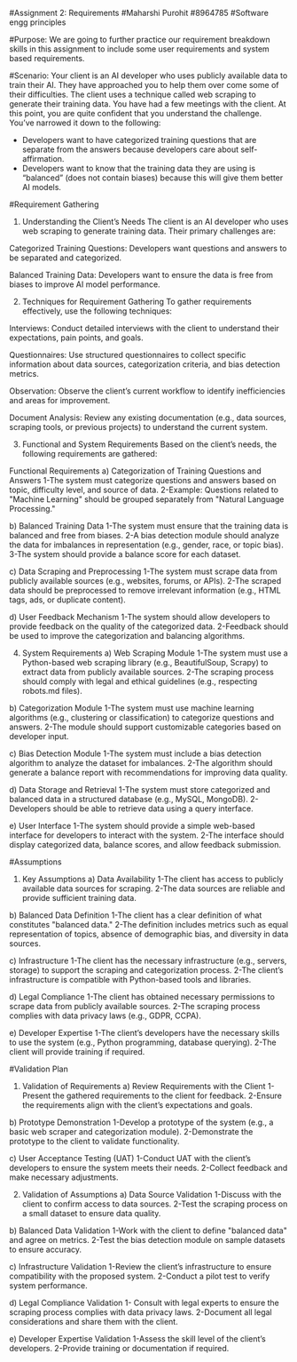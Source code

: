 #Assignment 2: Requirements 
#Maharshi Purohit 
#8964785 
#Software engg principles

#Purpose:
We are going to further practice our requirement breakdown skills in this assignment to
include some user requirements and system based requirements.

#Scenario:
Your client is an AI developer who uses publicly available data to train their AI. They have
approached you to help them over come some of their difficulties.
The client uses a technique called web scraping to generate their training data.
You have had a few meetings with the client. At this point, you are quite confident that you
understand the challenge.
You’ve narrowed it down to the following:
- Developers want to have categorized training questions that are separate from the
answers because developers care about self-affirmation.
- Developers want to know that the training data they are using is “balanced” (does
not contain biases) because this will give them better AI models.

#Requirement Gathering
1. Understanding the Client’s Needs
The client is an AI developer who uses web scraping to generate training data. Their primary challenges are:

Categorized Training Questions: Developers want questions and answers to be separated and categorized.

Balanced Training Data: Developers want to ensure the data is free from biases to improve AI model performance.

2. Techniques for Requirement Gathering
To gather requirements effectively, use the following techniques:

Interviews: Conduct detailed interviews with the client to understand their expectations, pain points, and goals.

Questionnaires: Use structured questionnaires to collect specific information about data sources, categorization criteria, and bias detection metrics.

Observation: Observe the client’s current workflow to identify inefficiencies and areas for improvement.

Document Analysis: Review any existing documentation (e.g., data sources, scraping tools, or previous projects) to understand the current system.

3. Functional and System Requirements
Based on the client’s needs, the following requirements are gathered:

Functional Requirements
a) Categorization of Training Questions and Answers
1-The system must categorize questions and answers based on topic, difficulty level, and source of data.
2-Example: Questions related to "Machine Learning" should be grouped separately from "Natural Language Processing."

b) Balanced Training Data
1-The system must ensure that the training data is balanced and free from biases.
2-A bias detection module should analyze the data for imbalances in representation (e.g., gender, race, or topic bias).
3-The system should provide a balance score for each dataset.

c) Data Scraping and Preprocessing
1-The system must scrape data from publicly available sources (e.g., websites, forums, or APIs).
2-The scraped data should be preprocessed to remove irrelevant information (e.g., HTML tags, ads, or duplicate content).

d) User Feedback Mechanism
1-The system should allow developers to provide feedback on the quality of the categorized data.
2-Feedback should be used to improve the categorization and balancing algorithms.

4. System Requirements
a) Web Scraping Module
1-The system must use a Python-based web scraping library (e.g., BeautifulSoup, Scrapy) to extract data from publicly available sources.
2-The scraping process should comply with legal and ethical guidelines (e.g., respecting robots.md files).

b) Categorization Module
1-The system must use machine learning algorithms (e.g., clustering or classification) to categorize questions and answers.
2-The module should support customizable categories based on developer input.

c) Bias Detection Module
1-The system must include a bias detection algorithm to analyze the dataset for imbalances.
2-The algorithm should generate a balance report with recommendations for improving data quality.

d) Data Storage and Retrieval
1-The system must store categorized and balanced data in a structured database (e.g., MySQL, MongoDB).
2-Developers should be able to retrieve data using a query interface.

e) User Interface
1-The system should provide a simple web-based interface for developers to interact with the system.
2-The interface should display categorized data, balance scores, and allow feedback submission.


#Assumptions
1. Key Assumptions
a) Data Availability
1-The client has access to publicly available data sources for scraping.
2-The data sources are reliable and provide sufficient training data.

b) Balanced Data Definition
1-The client has a clear definition of what constitutes "balanced data."
2-The definition includes metrics such as equal representation of topics, absence of demographic bias, and diversity in data sources.

c) Infrastructure
1-The client has the necessary infrastructure (e.g., servers, storage) to support the scraping and categorization process.
2-The client’s infrastructure is compatible with Python-based tools and libraries.

d) Legal Compliance
1-The client has obtained necessary permissions to scrape data from publicly available sources.
2-The scraping process complies with data privacy laws (e.g., GDPR, CCPA).

e) Developer Expertise
1-The client’s developers have the necessary skills to use the system (e.g., Python programming, database querying).
2-The client will provide training if required.

#Validation Plan
1. Validation of Requirements
a) Review Requirements with the Client
1-Present the gathered requirements to the client for feedback.
2-Ensure the requirements align with the client’s expectations and goals.

b) Prototype Demonstration
1-Develop a prototype of the system (e.g., a basic web scraper and categorization module).
2-Demonstrate the prototype to the client to validate functionality.

c) User Acceptance Testing (UAT)
1-Conduct UAT with the client’s developers to ensure the system meets their needs.
2-Collect feedback and make necessary adjustments.

2. Validation of Assumptions
a) Data Source Validation
1-Discuss with the client to confirm access to data sources.
2-Test the scraping process on a small dataset to ensure data quality.

b) Balanced Data Validation
1-Work with the client to define "balanced data" and agree on metrics.
2-Test the bias detection module on sample datasets to ensure accuracy.

c) Infrastructure Validation
1-Review the client’s infrastructure to ensure compatibility with the proposed system.
2-Conduct a pilot test to verify system performance.

d) Legal Compliance Validation
1- Consult with legal experts to ensure the scraping process complies with data privacy laws.
2-Document all legal considerations and share them with the client.

e) Developer Expertise Validation
1-Assess the skill level of the client’s developers.
2-Provide training or documentation if required.
